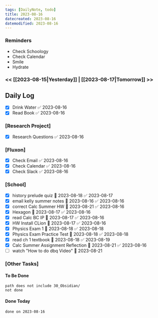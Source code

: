 ```yaml
---
tags: [DailyNote, todo]
title: 2023-08-16
datecreated: 2023-08-16
datemodified: 2023-08-16
---
```


### Reminders
- Check Schoology
- Check Calendar
- Smile
- Hydrate

### << [[2023-08-15|Yesterday]] | [[2023-08-17|Tomorrow]] >>

## Daily Log

- [x] Drink Water ✅ 2023-08-16
- [x] Read Book ✅ 2023-08-16

### [Research Project]

 - [x] Research Questions ✅ 2023-08-16

### [Fluxon]


- [x] Check Email ✅ 2023-08-16
- [x] Check Calendar ✅ 2023-08-16
- [x] Check Slack ✅ 2023-08-16

### [School]

- [x] history prelude quiz 📅 2023-08-18 ✅ 2023-08-17
- [x] email kelly summer notes 📅 2023-08-16 ✅ 2023-08-16
- [x] correct Calc Summer HW 📅 2023-08-21 ✅ 2023-08-16
- [x] Hexagon 📅 2023-08-17 ✅ 2023-08-16
- [x] read Calc BC IP 📅 2023-08-17 ✅ 2023-08-16
- [x] HW Install CLion 📅 2023-08-17 ✅ 2023-08-16
- [x] Physics Exam 1 📅 2023-08-18 ✅ 2023-08-18
- [x] Physics Exam Practice Test 📅 2023-08-18 ✅ 2023-08-18
- [x] read ch 1 textbook 📅 2023-08-18 ✅ 2023-08-19
- [x] Calc Summer Assignment Reflection 📅 2023-08-21 ✅ 2023-08-16
- [ ] watch "How to do dbq Video" 📅 2023-08-21 

### [Other Tasks]

#### To Be Done

```tasks
path does not include 30_Obsidian/
not done
```

#### Done Today

```tasks
done on 2023-08-16
```